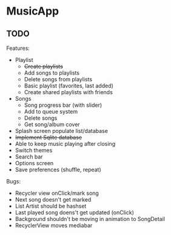 # MusicApp

## TODO

Features:
- Playlist
  - ~~Create playlists~~
  - Add songs to playlists
  - Delete songs from playlists
  - Basic playlist (favorites, last added)
  - Create shared playlists with friends
- Songs
  - Song progress bar (with slider)
  - Add to queue system
  - Delete songs
  - Get song/album cover
- Splash screen populate list/database
- ~~Implement Sqlite database~~
- Able to keep music playing after closing
- Switch themes
- Search bar
- Options screen
- Save preferences (shuffle, repeat)

Bugs:
- Recycler view onClick/mark song
- Next song doesn't get marked
- List Artist should be hashset
- Last played song doens't get updated (onClick)
- Background shouldn't be moving in animation to SongDetail
- RecyclerView moves mediabar
